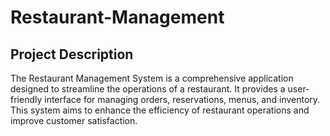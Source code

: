 # Restaurant-Management

## Project Description

The Restaurant Management System is a comprehensive application designed to streamline the operations of a restaurant. It provides a user-friendly interface for managing orders, reservations, menus,  and inventory. This system aims to enhance the efficiency of restaurant operations and improve customer satisfaction.
